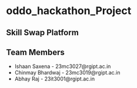 # oddo_hackathon_Project
## Skill Swap Platform

<h2> Team Members </h2>
<ul>
<li> Ishaan Saxena - 23mc3027@rgipt.ac.in </li>
<li> Chinmay Bhardwaj - 23mc3019@rgipt.ac.in </li>
<li> Abhay Raj - 23it3001@rgipt.ac.in </li>
</ul>

